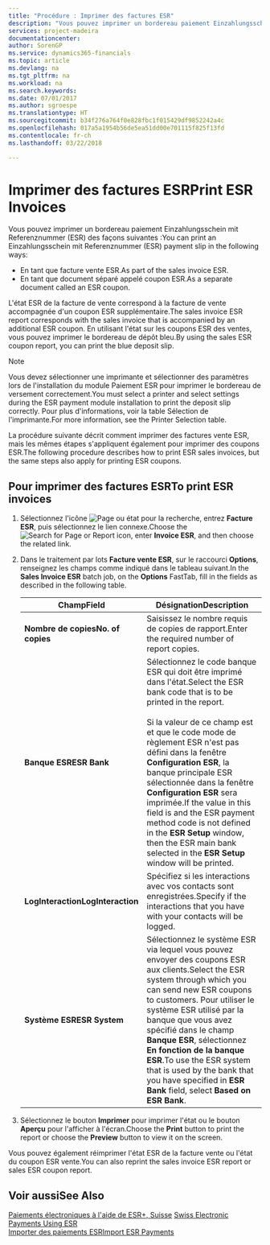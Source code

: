 ```yaml
---
title: "Procédure : Imprimer des factures ESR"
description: "Vous pouvez imprimer un bordereau paiement Einzahlungsschein mit Referenznummer (ESR) de plusieurs façons."
services: project-madeira
documentationcenter: 
author: SorenGP
ms.service: dynamics365-financials
ms.topic: article
ms.devlang: na
ms.tgt_pltfrm: na
ms.workload: na
ms.search.keywords: 
ms.date: 07/01/2017
ms.author: sgroespe
ms.translationtype: HT
ms.sourcegitcommit: b34f276a764f0e828fbc1f015429df9852242a4c
ms.openlocfilehash: 017a5a1954b56de5ea51dd00e701115f825f13fd
ms.contentlocale: fr-ch
ms.lasthandoff: 03/22/2018

---
```

# <a name="print-esr-invoices"></a><span data-ttu-id="176e6-103">Imprimer des factures ESR</span><span class="sxs-lookup"><span data-stu-id="176e6-103">Print ESR Invoices</span></span>
<span data-ttu-id="176e6-104">Vous pouvez imprimer un bordereau paiement Einzahlungsschein mit Referenznummer (ESR) des façons suivantes :</span><span class="sxs-lookup"><span data-stu-id="176e6-104">You can print an Einzahlungsschein mit Referenznummer (ESR) payment slip in the following ways:</span></span>  

- <span data-ttu-id="176e6-105">En tant que facture vente ESR.</span><span class="sxs-lookup"><span data-stu-id="176e6-105">As part of the sales invoice ESR.</span></span>  
- <span data-ttu-id="176e6-106">En tant que document séparé appelé coupon ESR.</span><span class="sxs-lookup"><span data-stu-id="176e6-106">As a separate document called an ESR coupon.</span></span>  

<span data-ttu-id="176e6-107">L'état ESR de la facture de vente correspond à la facture de vente accompagnée d'un coupon ESR supplémentaire.</span><span class="sxs-lookup"><span data-stu-id="176e6-107">The sales invoice ESR report corresponds with the sales invoice that is accompanied by an additional ESR coupon.</span></span> <span data-ttu-id="176e6-108">En utilisant l'état sur les coupons ESR des ventes, vous pouvez imprimer le bordereau de dépôt bleu.</span><span class="sxs-lookup"><span data-stu-id="176e6-108">By using the sales ESR coupon report, you can print the blue deposit slip.</span></span>  

> [!NOTE]  
>  <span data-ttu-id="176e6-109">Vous devez sélectionner une imprimante et sélectionner des paramètres lors de l'installation du module Paiement ESR pour imprimer le bordereau de versement correctement.</span><span class="sxs-lookup"><span data-stu-id="176e6-109">You must select a printer and select settings during the ESR payment module installation to print the deposit slip correctly.</span></span> <span data-ttu-id="176e6-110">Pour plus d'informations, voir la table Sélection de l'imprimante.</span><span class="sxs-lookup"><span data-stu-id="176e6-110">For more information, see the Printer Selection table.</span></span>  

<span data-ttu-id="176e6-111">La procédure suivante décrit comment imprimer des factures vente ESR, mais les mêmes étapes s'appliquent également pour imprimer des coupons ESR.</span><span class="sxs-lookup"><span data-stu-id="176e6-111">The following procedure describes how to print ESR sales invoices, but the same steps also apply for printing ESR coupons.</span></span>  

## <a name="to-print-esr-invoices"></a><span data-ttu-id="176e6-112">Pour imprimer des factures ESR</span><span class="sxs-lookup"><span data-stu-id="176e6-112">To print ESR invoices</span></span>  

1.  <span data-ttu-id="176e6-113">Sélectionnez l'icône ![Page ou état pour la recherche](../../media/ui-search/search_small.png "Page ou état pour la recherche"), entrez **Facture ESR**, puis sélectionnez le lien connexe.</span><span class="sxs-lookup"><span data-stu-id="176e6-113">Choose the ![Search for Page or Report](../../media/ui-search/search_small.png "Search for Page or Report icon") icon, enter **Invoice ESR**, and then choose the related link.</span></span>  
2.  <span data-ttu-id="176e6-114">Dans le traitement par lots **Facture vente ESR**, sur le raccourci **Options**, renseignez les champs comme indiqué dans le tableau suivant.</span><span class="sxs-lookup"><span data-stu-id="176e6-114">In the **Sales Invoice ESR** batch job, on the **Options** FastTab, fill in the fields as described in the following table.</span></span>  

    |<span data-ttu-id="176e6-115">Champ</span><span class="sxs-lookup"><span data-stu-id="176e6-115">Field</span></span>|<span data-ttu-id="176e6-116">Désignation</span><span class="sxs-lookup"><span data-stu-id="176e6-116">Description</span></span>|  
    |---------------------------------|---------------------------------------|  
    |<span data-ttu-id="176e6-117">**Nombre de copies**</span><span class="sxs-lookup"><span data-stu-id="176e6-117">**No. of copies**</span></span>|<span data-ttu-id="176e6-118">Saisissez le nombre requis de copies de rapport.</span><span class="sxs-lookup"><span data-stu-id="176e6-118">Enter the required number of report copies.</span></span>|  
    |<span data-ttu-id="176e6-119">**Banque ESR**</span><span class="sxs-lookup"><span data-stu-id="176e6-119">**ESR Bank**</span></span>|<span data-ttu-id="176e6-120">Sélectionnez le code banque ESR qui doit être imprimé dans l'état.</span><span class="sxs-lookup"><span data-stu-id="176e6-120">Select the ESR bank code that is to be printed in the report.</span></span><br /><br /> <span data-ttu-id="176e6-121">Si la valeur de ce champ est <Blank> et que le code mode de règlement ESR n'est pas défini dans la fenêtre **Configuration ESR**, la banque principale ESR sélectionnée dans la fenêtre **Configuration ESR** sera imprimée.</span><span class="sxs-lookup"><span data-stu-id="176e6-121">If the value in this field is <Blank> and the ESR payment method code is not defined in the **ESR Setup** window, then the ESR main bank selected in the **ESR Setup** window will be printed.</span></span>|  
    |<span data-ttu-id="176e6-122">**LogInteraction**</span><span class="sxs-lookup"><span data-stu-id="176e6-122">**LogInteraction**</span></span>|<span data-ttu-id="176e6-123">Spécifiez si les interactions avec vos contacts sont enregistrées.</span><span class="sxs-lookup"><span data-stu-id="176e6-123">Specify if the interactions that you have with your contacts will be logged.</span></span>|  
    |<span data-ttu-id="176e6-124">**Système ESR**</span><span class="sxs-lookup"><span data-stu-id="176e6-124">**ESR System**</span></span>|<span data-ttu-id="176e6-125">Sélectionnez le système ESR via lequel vous pouvez envoyer des coupons ESR aux clients.</span><span class="sxs-lookup"><span data-stu-id="176e6-125">Select the ESR system through which you can send new ESR coupons to customers.</span></span> <span data-ttu-id="176e6-126">Pour utiliser le système ESR utilisé par la banque que vous avez spécifié dans le champ **Banque ESR**, sélectionnez **En fonction de la banque ESR**.</span><span class="sxs-lookup"><span data-stu-id="176e6-126">To use the ESR system that is used by the bank that you have specified in **ESR Bank** field, select **Based on ESR Bank**.</span></span>|  

3.  <span data-ttu-id="176e6-127">Sélectionnez le bouton **Imprimer** pour imprimer l'état ou le bouton **Aperçu** pour l'afficher à l'écran.</span><span class="sxs-lookup"><span data-stu-id="176e6-127">Choose the **Print** button to print the report or choose the **Preview** button to view it on the screen.</span></span>  

<span data-ttu-id="176e6-128">Vous pouvez également réimprimer l'état ESR de la facture vente ou l'état du coupon ESR vente.</span><span class="sxs-lookup"><span data-stu-id="176e6-128">You can also reprint the sales invoice ESR report or sales ESR coupon report.</span></span>  

## <a name="see-also"></a><span data-ttu-id="176e6-129">Voir aussi</span><span class="sxs-lookup"><span data-stu-id="176e6-129">See Also</span></span>  
 <span data-ttu-id="176e6-130">[Paiements électroniques à l'aide de ESR+, Suisse](swiss-electronic-payments-using-esr.md) </span><span class="sxs-lookup"><span data-stu-id="176e6-130">[Swiss Electronic Payments Using ESR](swiss-electronic-payments-using-esr.md) </span></span>  
 [<span data-ttu-id="176e6-131">Importer des paiements ESR</span><span class="sxs-lookup"><span data-stu-id="176e6-131">Import ESR Payments</span></span>](how-to-import-esr-payments.md)

